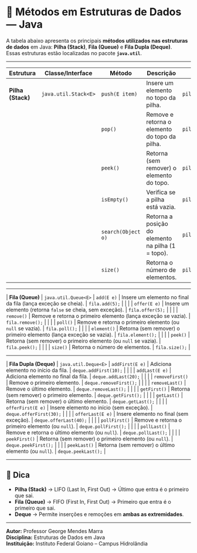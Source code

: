 # 🧱 Métodos em Estruturas de Dados — Java

A tabela abaixo apresenta os principais **métodos utilizados nas estruturas de dados** em Java: **Pilha (Stack)**, **Fila (Queue)** e **Fila Dupla (Deque)**.  
Essas estruturas estão localizadas no pacote **`java.util`**.

---

| Estrutura | Classe/Interface | Método | Descrição | Exemplo |
|------------|------------------|---------|------------|----------|
| **Pilha (Stack)** | `java.util.Stack<E>` | `push(E item)` | Insere um elemento no topo da pilha. | `pilha.push(10);` |
| | | `pop()` | Remove e retorna o elemento do topo da pilha. | `pilha.pop();` |
| | | `peek()` | Retorna (sem remover) o elemento do topo. | `pilha.peek();` |
| | | `isEmpty()` | Verifica se a pilha está vazia. | `pilha.isEmpty();` |
| | | `search(Object o)` | Retorna a posição do elemento na pilha (1 = topo). | `pilha.search(10);` |
| | | `size()` | Retorna o número de elementos. | `pilha.size();` |

---

| **Fila (Queue)** | `java.util.Queue<E>` | `add(E e)` | Insere um elemento no final da fila (lança exceção se cheia). | `fila.add(5);` |
| | | `offer(E e)` | Insere um elemento (retorna `false` se cheia, sem exceção). | `fila.offer(5);` |
| | | `remove()` | Remove e retorna o primeiro elemento (lança exceção se vazia). | `fila.remove();` |
| | | `poll()` | Remove e retorna o primeiro elemento (ou `null` se vazia). | `fila.poll();` |
| | | `element()` | Retorna (sem remover) o primeiro elemento (lança exceção se vazia). | `fila.element();` |
| | | `peek()` | Retorna (sem remover) o primeiro elemento (ou `null` se vazia). | `fila.peek();` |
| | | `size()` | Retorna o número de elementos. | `fila.size();` |

---

| **Fila Dupla (Deque)** | `java.util.Deque<E>` | `addFirst(E e)` | Adiciona elemento no início da fila. | `deque.addFirst(10);` |
| | | `addLast(E e)` | Adiciona elemento no final da fila. | `deque.addLast(20);` |
| | | `removeFirst()` | Remove o primeiro elemento. | `deque.removeFirst();` |
| | | `removeLast()` | Remove o último elemento. | `deque.removeLast();` |
| | | `getFirst()` | Retorna (sem remover) o primeiro elemento. | `deque.getFirst();` |
| | | `getLast()` | Retorna (sem remover) o último elemento. | `deque.getLast();` |
| | | `offerFirst(E e)` | Insere elemento no início (sem exceção). | `deque.offerFirst(30);` |
| | | `offerLast(E e)` | Insere elemento no final (sem exceção). | `deque.offerLast(40);` |
| | | `pollFirst()` | Remove e retorna o primeiro elemento (ou `null`). | `deque.pollFirst();` |
| | | `pollLast()` | Remove e retorna o último elemento (ou `null`). | `deque.pollLast();` |
| | | `peekFirst()` | Retorna (sem remover) o primeiro elemento (ou `null`). | `deque.peekFirst();` |
| | | `peekLast()` | Retorna (sem remover) o último elemento (ou `null`). | `deque.peekLast();` |

---

## 🧠 Dica
- **Pilha (Stack)** → LIFO (Last In, First Out) → Último que entra é o primeiro que sai.  
- **Fila (Queue)** → FIFO (First In, First Out) → Primeiro que entra é o primeiro que sai.  
- **Deque** → Permite inserções e remoções em **ambas as extremidades**.

---

**Autor:** Professor George Mendes Marra  
**Disciplina:** Estruturas de Dados em Java  
**Instituição:** Instituto Federal Goiano – Campus Hidrolândia
